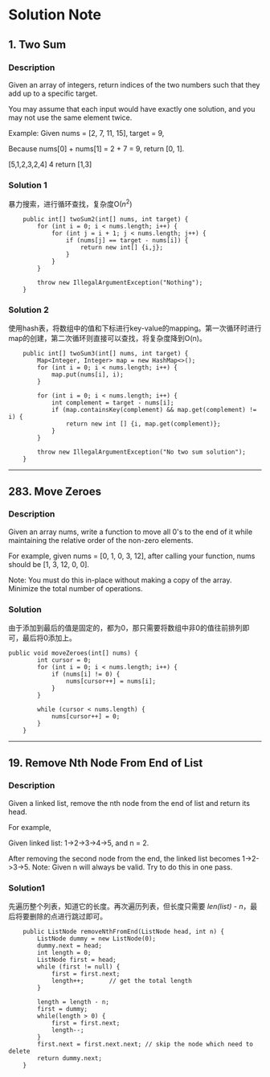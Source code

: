 # Solution Note

## 1. Two Sum
### Description
Given an array of integers, return indices of the two numbers such that they add up to a specific target.

You may assume that each input would have exactly one solution, and you may not use the same element twice.

Example:
Given nums = [2, 7, 11, 15], target = 9,

Because nums[0] + nums[1] = 2 + 7 = 9,
return [0, 1]. 

[5,1,2,3,2,4]
4
return [1,3]

### Solution 1

暴力搜索，进行循环查找，复杂度O($n^2$)

```
    public int[] twoSum2(int[] nums, int target) {
        for (int i = 0; i < nums.length; i++) {
            for (int j = i + 1; j < nums.length; j++) {
                if (nums[j] == target - nums[i]) {
                    return new int[] {i,j};
                }
            }
        }

        throw new IllegalArgumentException("Nothing");
    }
```

### Solution 2

使用hash表，将数组中的值和下标进行key-value的mapping。第一次循环时进行map的创建，第二次循环则直接可以查找，将复杂度降到O(n)。

```
    public int[] twoSum3(int[] nums, int target) {
        Map<Integer, Integer> map = new HashMap<>();
        for (int i = 0; i < nums.length; i++) {
            map.put(nums[i], i);
        }

        for (int i = 0; i < nums.length; i++) {
            int complement = target - nums[i];
            if (map.containsKey(complement) && map.get(complement) != i) {
                return new int [] {i, map.get(complement)};
            }
        }

        throw new IllegalArgumentException("No two sum solution");
    }
```

---
## 283. Move Zeroes

### Description
Given an array nums, write a function to move all 0's to the end of it while maintaining the relative order of the non-zero elements.

For example, given nums = [0, 1, 0, 3, 12], after calling your function, nums should be [1, 3, 12, 0, 0].

Note:
You must do this in-place without making a copy of the array.
Minimize the total number of operations.

### Solution
由于添加到最后的值是固定的，都为0，那只需要将数组中非0的值往前排列即可，最后将0添加上。
```
public void moveZeroes(int[] nums) {
        int cursor = 0;
        for (int i = 0; i < nums.length; i++) {
            if (nums[i] != 0) {
                nums[cursor++] = nums[i];
            }
        }

        while (cursor < nums.length) {
            nums[cursor++] = 0;
        }
    }
```

---
## 19. Remove Nth Node From End of List

### Description

Given a linked list, remove the nth node from the end of list and return its head.

For example,

   Given linked list: 1->2->3->4->5, and n = 2.

   After removing the second node from the end, the linked list becomes 1->2->3->5.
Note:
Given n will always be valid.
Try to do this in one pass.

### Solution1
先遍历整个列表，知道它的长度。再次遍历列表，但长度只需要 *len(list) - n*，最后将要删除的点进行跳过即可。

```
    public ListNode removeNthFromEnd(ListNode head, int n) {
        ListNode dummy = new ListNode(0);
        dummy.next = head;
        int length = 0;
        ListNode first = head;
        while (first != null) {
            first = first.next;
            length++;       // get the total length
        }

        length = length - n;
        first = dummy;
        while(length > 0) {
            first = first.next;
            length--;
        }
        first.next = first.next.next; // skip the node which need to delete
        return dummy.next;
    }
```